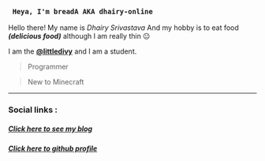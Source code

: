 ### ` Heya, I'm breadA AKA dhairy-online`


Hello there! My name is *Dhairy Srivastava* And my hobby is to eat food ***(delicious food)*** although I am really thin 😐



I am the [**@littledivy**](https://divy.work) and I am a student.
>  Programmer

> New to Minecraft

> 
---
### Social links :
#####  [Click here to see my blog](https://bread.divy.work)
#####  [Click here to github profile](https://github.com/dhairy-online)
